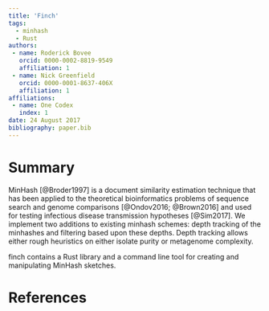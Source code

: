```yaml
---
title: 'Finch'
tags:
  - minhash
  - Rust
authors:
 - name: Roderick Bovee
   orcid: 0000-0002-8819-9549
   affiliation: 1
 - name: Nick Greenfield
   orcid: 0000-0001-8637-406X
   affiliation: 1
affiliations:
 - name: One Codex
   index: 1
date: 24 August 2017
bibliography: paper.bib
---
```

# Summary

MinHash [@Broder1997] is a document similarity estimation technique that has been applied to the theoretical bioinformatics problems of sequence search and genome comparisons [@Ondov2016; @Brown2016] and used for testing infectious disease transmission hypotheses [@Sim2017].
We implement two additions to existing minhash schemes: depth tracking of the minhashes and filtering based upon these depths.
Depth tracking allows either rough heuristics on either isolate purity or metagenome complexity.

finch contains a Rust library and a command line tool for creating and manipulating MinHash sketches.

# References
